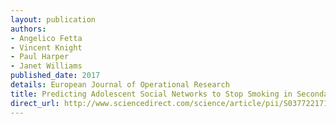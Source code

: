 ```yaml
---
layout: publication
authors:
- Angelico Fetta
- Vincent Knight
- Paul Harper
- Janet Williams
published_date: 2017
details: European Journal of Operational Research
title: Predicting Adolescent Social Networks to Stop Smoking in Secondary Schools
direct_url: http://www.sciencedirect.com/science/article/pii/S0377221717306665?via%3Dihub
---
```

